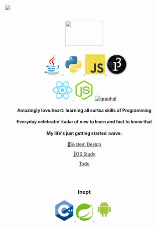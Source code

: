 <a href="https://github.com/minchjung"><img src="https://capsule-render.vercel.app/api?type=soft&color=ff5733&text=Jung,%20Minchan&fontColor=f9f9f9&animation=twinkling"/></a>
<br></br>
<div align="center" style="font-size: 50px;">
    <span
        <a href="https://github.com/minchjung"><img src="https://img.shields.io/badge/Ept-ffffff?style=flat-square&logo=Skyliner&logoColor=black" width="120" height="80"/></a>
    </span>  
</div>
<p align="center">
    <a href="https://www.java.com" target="_blank"> <img src="https://raw.githubusercontent.com/devicons/devicon/master/icons/java/java-original.svg" alt="java" width="65" height="65"/> </a> 
    <a href="https://www.python.org" target="_blank"> <img src="https://raw.githubusercontent.com/devicons/devicon/master/icons/python/python-original.svg" alt="python" width=65" height=65"/> </a> 
    <a href="https://developer.mozilla.org/en-US/docs/Web/JavaScript" target="_blank"> <img src="https://raw.githubusercontent.com/devicons/devicon/master/icons/javascript/javascript-original.svg" alt="javascript" width=65" height=65"/> </a> 
    <a href="https://processing.org" target="_blank"> <img src="https://raw.githubusercontent.com/devicons/devicon/master/icons/processing/processing-original.svg" alt="processing" width=65" height=65"/> </a> 
</p>
<p align="center"> 
    <a href="https://reactjs.org/" target="_blank"> <img src="https://raw.githubusercontent.com/devicons/devicon/master/icons/react/react-original.svg" alt="react" width=65" height=65"/> </a> 
     <a href="https://nodejs.org/en/" target="_blank"> <img src="https://raw.githubusercontent.com/devicons/devicon/master/icons/nodejs/nodejs-original.svg" alt="nodejs" width=65" height=65"/> </a>
             <a href="https://graphql.org/" target="_blank"> <img src="https://user-images.githubusercontent.com/78589751/216683784-57212282-5955-4e10-8c1f-9f1762764417.png" alt="graphql" width=65" height=65"/> </a>

    
<!--    <a href="https://redux.js.org/" target="_blank"> <img src="https://raw.githubusercontent.com/devicons/devicon/master/icons/redux/redux-original.svg" alt="redux" width=65" height=65"/> </a> 
 -->


</p>
<!-- <p align="center">
    <a href="https://github.com/minchjung"><img src="https://github-readme-stats.vercel.app/api?username=Minchan&hide=stars,prs&title_color=ff5733&show_icons=true&bg_color=ffffff&text_color=716564&icon_color=ff1500&border_color=ff5733"/></a>
</p> -->
<!-- <h4 align="center" style="font-size: x-large;" >  Programming since Dec 20-2020 :footprints:</h4> -->
<h4 align="center">Amazingly love:heart: learning all sortsa skills of Programming</h4>
<h4 align="center"> Everyday celebratin':tada: of new to learn and fact to know that</h4>
<h4 align="center">  My life's just getting started :wave:</h4>

<!-- <h4 align="center">Being with your :gift_heart: family</h4>
<h4 align="center">That's another great way :rocket: to improve every aspect:laughing:</h4>
<h4 align="center">of you than to have an ugly :shit: retrospect </h4>
<h4 align="center">Plz give some beat on this rhythm </h4>
<h4 align="center">what a fresh haha 🤪🤪 </h4> -->
<!-- <p align="center"><a href="https://github.com/minchjung/SpringStudy/wiki/%EB%AA%A9%EC%B0%A8">🔅Spring Study, Java work</a></p> -->
<p align="center"><a href="https://github.com/minchjung/SystemDesign">🔅System Design</a></p>
<p align="center"><a href="https://github.com/minchjung/CSstudy/wiki">🔅OS Study</a></p>
<p align="center"><a href="https://github.com/minchjung/PROJECTLIST/wiki/Oct">Todo</a></p>


<br></br>
<div align ="center">
    <h3>Inept</h3>
    <a href="https://www.w3schools.com/cpp/" target="_blank"> <img src="https://raw.githubusercontent.com/devicons/devicon/master/icons/cplusplus/cplusplus-original.svg" alt="cplusplus" width=65" height=65"/> </a> 
    <a href="https://spring.org" target="_blank"> <img src="https://raw.githubusercontent.com/devicons/devicon/master/icons/spring/spring-original.svg" alt="spring" width=55" height=55"/> </a>
    <a href="https://developer.android.com" target="_blank"> <img src="https://raw.githubusercontent.com/devicons/devicon/master/icons/android/android-original-wordmark.svg" alt="android" width=65" height=65"/> </a> 


</div>
<!-- <div align="center">
    <a href="https://kotlin.org" target="_blank"> <img src="https://raw.githubusercontent.com/devicons/devicon/master/icons/kotlin/kotlin-original.svg" alt="kotlin" width=55" height=55"/> </a>
    <a><img src="https://img.shields.io/badge/Spring-6DB33F?style=for-the-badge&logo=spring&logoColor=white"></a>
    <a><img src="https://img.shields.io/badge/TypeScript-007ACC?style=for-the-badge&logo=typescript&logoColor=white"></a>
    <span><img src="https://img.shields.io/badge/KOTLIN-F94421?style=flat-square&logo=Kotlin&logoColor=0095D5" width="98" height="28"/></a></span>  
    <span><img src="https://img.shields.io/badge/ReactivX-B7178C?style=flat-square&logo=ReactiveX&logoColor=white" width="98" height="28"/></a></span>  
    <span><img src="https://img.shields.io/badge/Linux CentOS-EE0000?style=flat-square&logo=RedHat&logoColor=white" width="98" height="28"/></a></span> quto updated 

</div>

 -->
